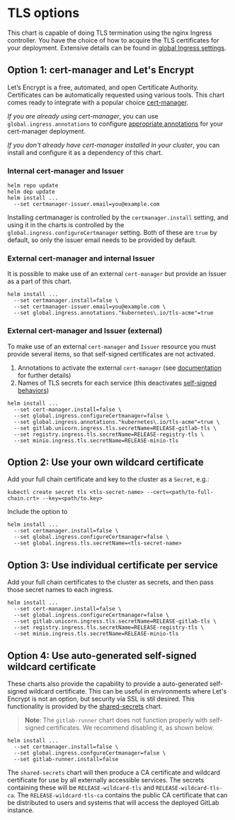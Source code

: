 # TLS options

This chart is capable of doing TLS termination using the nginx Ingress controller. You have the choice of how to
acquire the TLS certificates for your deployment. Extensive details can be found in [global Ingress settings](../charts/globals.md#configure-ingress-settings).

## Option 1: cert-manager and Let's Encrypt

Let’s Encrypt is a free, automated, and open Certificate Authority. Certificates can be automatically requested
using various tools. This chart comes ready to integrate with a popular choice [cert-manager](https://github.com/jetstack/cert-manager).

*If you are already using cert-manager*, you can use `global.ingress.annotations` to configure [appropriate annotations][cm-annotations] for your cert-manager deployment.

*If you don't already have cert-manager installed in your cluster*, you can install and configure it as a dependency of this chart.

### Internal cert-manager and Issuer

```
helm repo update
helm dep update
helm install ...
  --set certmanager-issuer.email=you@example.com
```

Installing certmanager is controlled by the `certmanager.install` setting, and using it in the charts is controlled by the
`global.ingress.configureCertmanager` setting. Both of these are `true` by default, so only the issuer email needs to be
provided by default.

### External cert-manager and internal Issuer

It is possible to make use of an external `cert-manager` but provide an Issuer as a part of this chart.

```
helm install ...
  --set certmanager.install=false \
  --set certmanager-issuer.email=you@example.com \
  --set global.ingress.annotations."kubernetes\.io/tls-acme"=true
```

### External cert-manager and Issuer (external)

To make use of an external `cert-manager` and `Issuer` resource you must provide several items, so that self-signed certificates
are not activated.

1. Annotations to activate the external `cert-manager` (see [documentation](cm-annotations) for further details)
1. Names of TLS secrets for each service (this deactivates [self-signed behaviors](#option-4-use-auto-generated-self-signed-wildcard-certificate))

```
helm install ...
  --set cert-manager.install=false \
  --set global.ingress.configureCertmanager=false \
  --set global.ingress.annotations."kubernetes\.io/tls-acme"=true \
  --set gitlab.unicorn.ingress.tls.secretName=RELEASE-gitlab-tls \
  --set registry.ingress.tls.secretName=RELEASE-registry-tls \
  --set minio.ingress.tls.secretName=RELEASE-minio-tls
```

## Option 2: Use your own wildcard certificate

Add your full chain certificate and key to the cluster as a `Secret`, e.g.:

```
kubectl create secret tls <tls-secret-name> --cert=<path/to-full-chain.crt> --key=<path/to.key>
```

Include the option to
```
helm install ...
  --set certmanager.install=false \
  --set global.ingress.configureCertmanager=false \
  --set global.ingress.tls.secretName=<tls-secret-name>
```

## Option 3: Use individual certificate per service

Add your full chain certificates to the cluster as secrets, and then pass those secret names to each ingress.

```
helm install ...
  --set cert-manager.install=false \
  --set global.ingress.configureCertmanager=false \
  --set gitlab.unicorn.ingress.tls.secretName=RELEASE-gitlab-tls \
  --set registry.ingress.tls.secretName=RELEASE-registry-tls \
  --set minio.ingress.tls.secretName=RELEASE-minio-tls
```

## Option 4: Use auto-generated self-signed wildcard certificate

These charts also provide the capability to provide a auto-generated self-signed wildcard certificate.
This can be useful in environments where Let's Encrypt is not an option, but security via SSL is stil
desired. This functionality is provided by the [shared-secrets](../charts/shared-secrets/README.md) chart.

> **Note**: The `gitlab-runner` chart does not function properly with self-signed certificates. We recommend
disabling it, as shown below.

```
helm install ...
  --set certmanager.install=false \
  --set global.ingress.confgureCertmanager=false \
  --set gitlab-runner.install=false
```

The `shared-secrets` chart will then produce a CA certificate and wildcard certificate for use by all externally
accessible services. The secrets containing these will be `RELEASE-wildcard-tls` and `RELEASE-wildcard-tls-ca`.
The `RELEASE-wildcard-tls-ca` contains the public CA certificate that can be distributed to users and systems that
will access the deployed GitLab instance.

[cm-annotations]: https://github.com/jetstack/cert-manager/blob/master/docs/reference/ingress-shim.rst#supported-annotations
